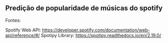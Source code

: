 ## Predição de popularidade de músicas do spotify

Fontes:

Spotify Web API: https://developer.spotify.com/documentation/web-api/reference/#/
Spotipy Library: https://spotipy.readthedocs.io/en/2.19.0/
